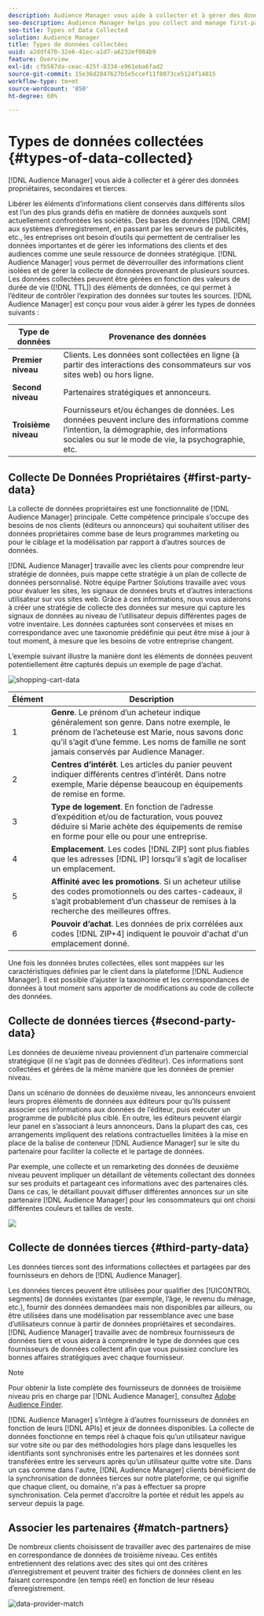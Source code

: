 ```yaml
---
description: Audience Manager vous aide à collecter et à gérer des données de premier, de deuxième et de troisième niveau.
seo-description: Audience Manager helps you collect and manage first-party, second-party, and third-party data.
seo-title: Types of Data Collected
solution: Audience Manager
title: Types de données collectées
uuid: a2ddf470-32e6-41ec-a1d7-a6232ef084b9
feature: Overview
exl-id: cfb587da-ceac-425f-8334-e961eba6fad2
source-git-commit: 15e36d2847627b5e5ccef11f8073ce5124f14815
workflow-type: tm+mt
source-wordcount: '850'
ht-degree: 60%

---
```


# Types de données collectées {#types-of-data-collected}

[!DNL Audience Manager] vous aide à collecter et à gérer des données propriétaires, secondaires et tierces.

Libérer les éléments d’informations client conservés dans différents silos est l’un des plus grands défis en matière de données auxquels sont actuellement confrontées les sociétés. Des bases de données [!DNL CRM] aux systèmes d’enregistrement, en passant par les serveurs de publicités, etc., les entreprises ont besoin d’outils qui permettent de centraliser les données importantes et de gérer les informations des clients et des audiences comme une seule ressource de données stratégique. [!DNL Audience Manager] vous permet de déverrouiller des informations client isolées et de gérer la collecte de données provenant de plusieurs sources. Les données collectées peuvent être gérées en fonction des valeurs de durée de vie ([!DNL TTL]) des éléments de données, ce qui permet à l’éditeur de contrôler l’expiration des données sur toutes les sources. [!DNL Audience Manager] est conçu pour vous aider à gérer les types de données suivants :

| Type de données | Provenance des données |
|---|---|
| **Premier niveau** | Clients. Les données sont collectées en ligne (à partir des interactions des consommateurs sur vos sites web) ou hors ligne. |
| **Second niveau** | Partenaires stratégiques et annonceurs. |
| **Troisième niveau** | Fournisseurs et/ou échanges de données. Les données peuvent inclure des informations comme l’intention, la démographie, des informations sociales ou sur le mode de vie, la psychographie, etc. |

## Collecte De Données Propriétaires {#first-party-data}

La collecte de données propriétaires est une fonctionnalité de [!DNL Audience Manager] principale. Cette compétence principale s’occupe des besoins de nos clients (éditeurs ou annonceurs) qui souhaitent utiliser des données propriétaires comme base de leurs programmes marketing ou pour le ciblage et la modélisation par rapport à d’autres sources de données.

[!DNL Audience Manager] travaille avec les clients pour comprendre leur stratégie de données, puis mappe cette stratégie à un plan de collecte de données personnalisé. Notre équipe Partner Solutions travaille avec vous pour évaluer les sites, les signaux de données bruts et d’autres interactions utilisateur sur vos sites web. Grâce à ces informations, nous vous aiderons à créer une stratégie de collecte des données sur mesure qui capture les signaux de données au niveau de l’utilisateur depuis différentes pages de votre inventaire. Les données capturées sont conservées et mises en correspondance avec une taxonomie prédéfinie qui peut être mise à jour à tout moment, à mesure que les besoins de votre entreprise changent.

L’exemple suivant illustre la manière dont les éléments de données peuvent potentiellement être capturés depuis un exemple de page d’achat.

![shopping-cart-data](assets/shopping-cart-data.png)

| Élément | Description |
|---|---|
| 1 | **Genre**. Le prénom d’un acheteur indique généralement son genre. Dans notre exemple, le prénom de l’acheteuse est Marie, nous savons donc qu’il s’agit d’une femme. Les noms de famille ne sont jamais conservés par Audience Manager. |
| 2 | **Centres d’intérêt**. Les articles du panier peuvent indiquer différents centres d’intérêt. Dans notre exemple, Marie dépense beaucoup en équipements de remise en forme. |
| 3 | **Type de logement**. En fonction de l’adresse d’expédition et/ou de facturation, vous pouvez déduire si Marie achète des équipements de remise en forme pour elle ou pour une entreprise. |
| 4 | **Emplacement**. Les codes [!DNL ZIP] sont plus fiables que les adresses [!DNL IP] lorsqu’il s’agit de localiser un emplacement. |
| 5 | **Affinité avec les promotions**. Si un acheteur utilise des codes promotionnels ou des cartes-cadeaux, il s’agit probablement d’un chasseur de remises à la recherche des meilleures offres. |
| 6 | **Pouvoir d’achat**. Les données de prix corrélées aux codes [!DNL ZIP+4] indiquent le pouvoir d&#39;achat d&#39;un emplacement donné. |

Une fois les données brutes collectées, elles sont mappées sur les caractéristiques définies par le client dans la plateforme [!DNL Audience Manager]. Il est possible d’ajuster la taxonomie et les correspondances de données à tout moment sans apporter de modifications au code de collecte des données.

## Collecte de données tierces {#second-party-data}

Les données de deuxième niveau proviennent d’un partenaire commercial stratégique (il ne s’agit pas de données d’éditeur). Ces informations sont collectées et gérées de la même manière que les données de premier niveau.

Dans un scénario de données de deuxième niveau, les annonceurs envoient leurs propres éléments de données aux éditeurs pour qu’ils puissent associer ces informations aux données de l’éditeur, puis exécuter un programme de publicité plus ciblé. En outre, les éditeurs peuvent élargir leur panel en s’associant à leurs annonceurs. Dans la plupart des cas, ces arrangements impliquent des relations contractuelles limitées à la mise en place de la balise de conteneur [!DNL Audience Manager] sur le site du partenaire pour faciliter la collecte et le partage de données.

Par exemple, une collecte et un remarketing des données de deuxième niveau peuvent impliquer un détaillant de vêtements collectant des données sur ses produits et partageant ces informations avec des partenaires clés. Dans ce cas, le détaillant pouvait diffuser différentes annonces sur un site partenaire [!DNL Audience Manager] pour les consommateurs qui ont choisi différentes couleurs et tailles de veste.

![](assets/shopping-cart-traits.png)

## Collecte de données tierces {#third-party-data}

Les données tierces sont des informations collectées et partagées par des fournisseurs en dehors de [!DNL Audience Manager].

Les données tierces peuvent être utilisées pour qualifier des [!UICONTROL segments] de données existantes (par exemple, l’âge, le revenu du ménage, etc.), fournir des données demandées mais non disponibles par ailleurs, ou être utilisées dans une modélisation par ressemblance avec une base d’utilisateurs connue à partir de données propriétaires et secondaires. [!DNL Audience Manager] travaille avec de nombreux fournisseurs de données tiers et vous aidera à comprendre le type de données que ces fournisseurs de données collectent afin que vous puissiez conclure les bonnes affaires stratégiques avec chaque fournisseur.

>[!NOTE]
>
>Pour obtenir la liste complète des fournisseurs de données de troisième niveau pris en charge par [!DNL Audience Manager], consultez [Adobe Audience Finder](https://www.adobe-audience-finder.com/).

[!DNL Audience Manager] s’intègre à d’autres fournisseurs de données en fonction de leurs [!DNL APIs] et jeux de données disponibles. La collecte de données fonctionne en temps réel à chaque fois qu’un utilisateur navigue sur votre site ou par des méthodologies hors plage dans lesquelles les identifiants sont synchronisés entre les partenaires et les données sont transférées entre les serveurs après qu’un utilisateur quitte votre site. Dans un cas comme dans l&#39;autre, [!DNL Audience Manager] clients bénéficient de la synchronisation de données tierces sur notre plateforme, ce qui signifie que chaque client, ou domaine, n&#39;a pas à effectuer sa propre synchronisation. Cela permet d’accroître la portée et réduit les appels au serveur depuis la page.

## Associer les partenaires {#match-partners}

De nombreux clients choisissent de travailler avec des partenaires de mise en correspondance de données de troisième niveau. Ces entités entretiennent des relations avec des sites qui ont des critères d’enregistrement et peuvent traiter des fichiers de données client en les faisant correspondre (en temps réel) en fonction de leur réseau d’enregistrement.

![data-provider-match](assets/data-provider-match.png)
